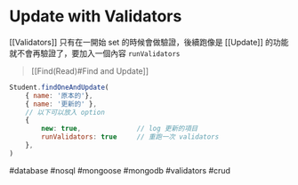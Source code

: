 # Update with Validators
[[Validators]] 只有在一開始 set 的時候會做驗證，後續跑像是 [[Update]] 的功能就不會再驗證了，要加入一個內容 `runValidators`

> [[Find(Read)#Find and Update]]
```js
Student.findOneAndUpdate(
	{ name: '原本的'},
	{ name: '更新的' },
	// 以下可以放入 option
	{ 
		new: true,				// log 更新的項目
		runValidators: true		// 重跑一次 validators
	},
)
```


#database #nosql #mongoose #mongodb #validators #crud